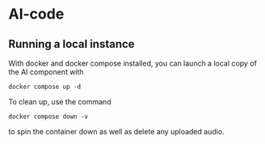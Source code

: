 # AI-code

## Running a local instance

With docker and docker compose installed, you can launch a local copy of the AI component with

```
docker compose up -d
```

To clean up, use the command

```
docker compose down -v
```

to spin the container down as well as delete any uploaded audio.

